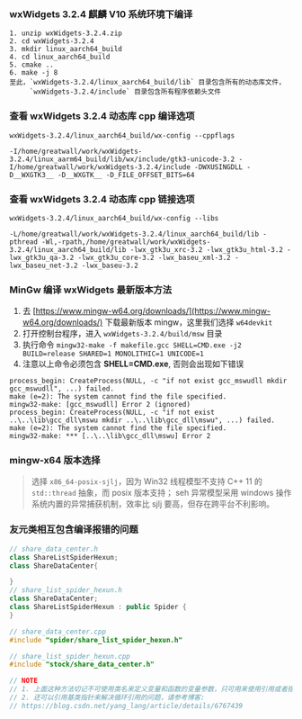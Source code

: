 ### wxWidgets 3.2.4 麒麟 V10 系统环境下编译

```
1. unzip wxWidgets-3.2.4.zip
2. cd wxWidgets-3.2.4
3. mkdir linux_aarch64_build
4. cd linux_aarch64_build
5. cmake ..
6. make -j 8
至此，`wxWidgets-3.2.4/linux_aarch64_build/lib` 目录包含所有的动态库文件，
     `wxWidgets-3.2.4/include` 目录包含所有程序依赖头文件
```

### 查看 wxWidgets 3.2.4 动态库 cpp 编译选项

```
wxWidgets-3.2.4/linux_aarch64_build/wx-config --cppflags

-I/home/greatwall/work/wxWidgets-3.2.4/linux_aarm64_build/lib/wx/include/gtk3-unicode-3.2 -I/home/greatwall/work/wxWidgets-3.2.4/include -DWXUSINGDLL -D__WXGTK3__ -D__WXGTK__ -D_FILE_OFFSET_BITS=64
```

### 查看 wxWidgets 3.2.4 动态库 cpp 链接选项

```
wxWidgets-3.2.4/linux_aarch64_build/wx-config --libs

-L/home/greatwall/work/wxWidgets-3.2.4/linux_aarch64_build/lib -pthread -Wl,-rpath,/home/greatwall/work/wxWidgets-3.2.4/linux_aarch64_build/lib -lwx_gtk3u_xrc-3.2 -lwx_gtk3u_html-3.2 -lwx_gtk3u_qa-3.2 -lwx_gtk3u_core-3.2 -lwx_baseu_xml-3.2 -lwx_baseu_net-3.2 -lwx_baseu-3.2
```

### MinGw 编译 wxWidgets 最新版本方法

1. 去 [https://www.mingw-w64.org/downloads/](https://www.mingw-w64.org/downloads/) 下载最新版本 mingw，这里我们选择 `w64devkit`
2. 打开控制台程序，进入 `wxWidgets-3.2.4/build/msw` 目录
3. 执行命令 `mingw32-make -f makefile.gcc SHELL=CMD.exe -j2 BUILD=release SHARED=1 MONOLITHIC=1 UNICODE=1`
4. 注意以上命令必须包含 **SHELL=CMD.exe**, 否则会出现如下错误

```
process_begin: CreateProcess(NULL, -c "if not exist gcc_mswudll mkdir gcc_mswudll", ...) failed.
make (e=2): The system cannot find the file specified.
mingw32-make: [gcc_mswudll] Error 2 (ignored)
process_begin: CreateProcess(NULL, -c "if not exist ..\..\lib\gcc_dll\mswu mkdir ..\..\lib\gcc_dll\mswu", ...) failed.
make (e=2): The system cannot find the file specified.
mingw32-make: *** [..\..\lib\gcc_dll\mswu] Error 2
```

### mingw-x64 版本选择

> 选择 `x86_64-posix-sjlj`，因为 Win32 线程模型不支持 C++ 11 的 `std::thread` 抽象，而 posix 版本支持； seh 异常模型采用 windows 操作系统内置的异常捕获机制，效率比 sjlj 要高，但存在跨平台不利影响。

### 友元类相互包含编译报错的问题

```cpp
// share_data_center.h
class ShareListSpiderHexun;
class ShareDataCenter{

}
// share_list_spider_hexun.h
class ShareDataCenter;
class ShareListSpiderHexun : public Spider {
}

// share_data_center.cpp
#include "spider/share_list_spider_hexun.h"

// share_list_spider_hexun.cpp
#include "stock/share_data_center.h"

// NOTE
// 1. 上面这种方法切记不可使用类名来定义变量和函数的变量参数，只可用来使用引用或者指针
// 2. 还可以引用基类指针来解决循环引用的问题，请参考博客:
// https://blog.csdn.net/yang_lang/article/details/6767439
```
